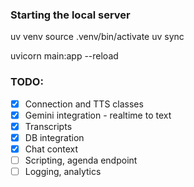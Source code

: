 ### Starting the local server

uv venv
source .venv/bin/activate
uv sync

uvicorn main:app --reload

### TODO:

- [x] Connection and TTS classes
- [x] Gemini integration - realtime to text
- [x] Transcripts
- [x] DB integration
- [x] Chat context
- [ ] Scripting, agenda endpoint
- [ ] Logging, analytics